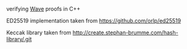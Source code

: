 verifying [Wave](https://github.com/immesys/wave) proofs in C++

ED25519 implementation taken from https://github.com/orlp/ed25519

Keccak library taken from http://create.stephan-brumme.com/hash-library/.git
